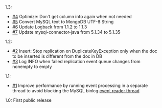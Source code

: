 1.3:

* [#4](https://github.com/ngocdaothanh/mydit/issues/4)
  Optimize: Don't get column info again when not needed
* [#5](https://github.com/ngocdaothanh/mydit/issues/5)
  Convert MySQL text to MongoDB UTF-8 String
* [#6](https://github.com/ngocdaothanh/mydit/issues/6)
  Update Logback from 1.1.2 to 1.1.3
* [#7](https://github.com/ngocdaothanh/mydit/issues/7)
  Update mysql-connector-java from 5.1.34 to 5.1.35

1.2:

* [#2](https://github.com/ngocdaothanh/mydit/issues/2)
  Insert: Stop replication on DuplicateKeyException only when the doc to be
  inserted is different from the doc in DB
* [#3](https://github.com/ngocdaothanh/mydit/issues/3)
  Log INFO when failed replication event queue changes from nonempty to empty

1.1:

* [#1](https://github.com/ngocdaothanh/mydit/issues/1)
  Improve performance by running event processing in a separate thread to
  avoid blocking the MySQL binlog
  [event reader thread](https://github.com/shyiko/mysql-binlog-connector-java/issues/32)

1.0: First public release
